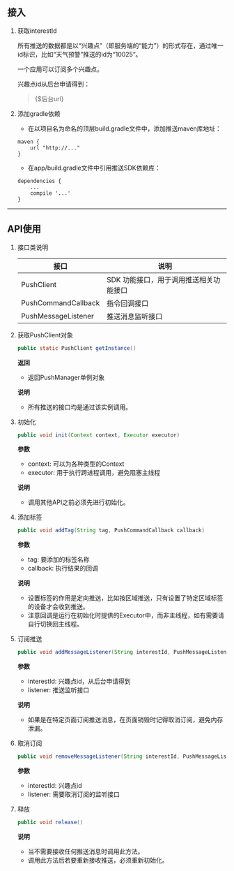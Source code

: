 ## 接入

1. 获取interestId

   所有推送的数据都是以“兴趣点”（即服务端的“能力”）的形式存在，通过唯一id标识，比如“天气预警”推送的id为“10025”。

   一个应用可以订阅多个兴趣点。

   兴趣点id从后台申请得到：

   > {$后台url}

2. 添加gradle依赖

   * 在以项目名为命名的顶层build.gradle文件中，添加推送maven库地址：
   ```
   maven {
       url "http://..."
   }
   ```
   * 在app/build.gradle文件中引用推送SDK依赖库：
   ```
   dependencies {
       ...
       compile '...'
   }
   ```

---

## API使用

1. 接口类说明

   |**接口**|**说明**|
   |-----------|-----------|
   | PushClient | SDK 功能接口，用于调用推送相关功能接口 |
   | PushCommandCallback | 指令回调接口 |
   | PushMessageListener | 推送消息监听接口 |

1. 获取PushClient对象
   ```java
   public static PushClient getInstance()
   ```
   **返回**
   * 返回PushManager单例对象

   **说明**

   * 所有推送的接口均是通过该实例调用。

1. 初始化

   ```java
   public void init(Context context, Executor executor)
   ```
   **参数**
   * context: 可以为各种类型的Context
   * executor: 用于执行跨进程调用，避免阻塞主线程

   **说明**

   * 调用其他API之前必须先进行初始化。

1. 添加标签
   ```java
   public void addTag(String tag, PushCommandCallback callback)
   ```
   **参数**
   * tag: 要添加的标签名称
   * callback: 执行结果的回调

   **说明**
   * 设置标签的作用是定向推送，比如按区域推送，只有设置了特定区域标签的设备才会收到推送。
   * 注意回调是运行在初始化时提供的Executor中，而非主线程，如有需要请自行切换回主线程。

1. 订阅推送
   ```java
   public void addMessageListener(String interestId, PushMessageListener listener)
   ```
   **参数**
   * interestId: 兴趣点id，从后台申请得到
   * listener: 推送监听接口

   **说明**

   * 如果是在特定页面订阅推送消息，在页面销毁时记得取消订阅，避免内存泄漏。

1. 取消订阅
   ```java
   public void removeMessageListener(String interestId, PushMessageListener listener)
   ```
   **参数**

   * interestId: 兴趣点id
   * listener: 需要取消订阅的监听接口

1. 释放
   ```java
   public void release()
   ```
   **说明**
   * 当不需要接收任何推送消息时调用此方法。
   * 调用此方法后若要重新接收推送，必须重新初始化。